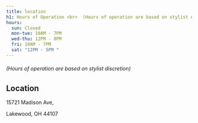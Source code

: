 ```yaml
---
title: location
h1: Hours of Operation <br>  (Hours of operation are based on stylist discretion)
hours:
  sun: Closed
  mon-tue: 10AM - 7PM
  wed-thu: 12PM - 8PM
  fri: 10AM - 7PM
  sat: "12PM - 5PM "
---
```

###### (Hours of operation are based on stylist discretion)

## Location

[](https://www.google.com/search?rlz=1C5CHFA_enUS951US951&sxsrf=ALeKk01kfFuqKf07xhxFndCgNvkkNUi7XA:1620393197920&q=the+emerald+room+address&stick=H4sIAAAAAAAAAOPgE-LVT9c3NMwwS0myKMlN15LNTrbSz8lPTizJzM-DM6wSU1KKUouLF7FKlGSkKqTmphYl5qQoFOXn5ypApQA1yRlcSwAAAA&ludocid=8764136406894137956&sa=X&ved=2ahUKEwjShdWH07fwAhXEXM0KHQIzDGsQ6BMwHnoECDUQAg)15721 Madison Ave, 

Lakewood, OH 44107